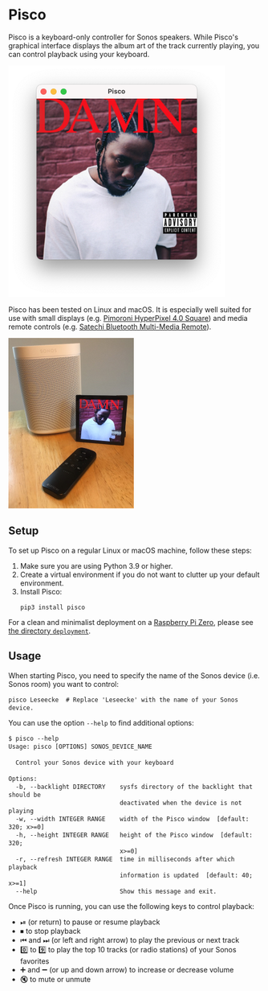 # Pisco

Pisco is a keyboard-only controller for Sonos speakers.
While Pisco's graphical interface displays the album art of the track currently playing,
you can control playback using your keyboard.

<p>
   <img
      src="https://raw.githubusercontent.com/christophgietl/pisco/main/images/pisco-on-mac.png"
      style="aspect-ratio: 864/920; height: auto; max-width: 100%; width: 432px;"
      alt="Pisco running on macOS"
      title="Pisco running on macOS"
   />
</p>

Pisco has been tested on Linux and macOS.
It is especially well suited for use with
small displays (e.g. [Pimoroni HyperPixel 4.0 Square](https://shop.pimoroni.com/products/hyperpixel-4-square?variant=30138251477075)) and
media remote controls (e.g. [Satechi Bluetooth Multi-Media Remote](https://satechi.net/products/satechi-bluetooth-multi-media-remote?variant=27129644617)).

<p>
   <img
      src="https://raw.githubusercontent.com/christophgietl/pisco/main/images/pisco-on-pi-zero.jpg"
      style="aspect-ratio: 500/678; height: auto; max-width: 100%; width: 250px;"
      alt="Pisco running on a Raspberry Pi Zero attached to a Pimoroni HyperPixel 4.0 Square surrounded by a Satechi Bluetooth Multi-Media Remote and a Sonos speaker"
      title="Pisco running on a Raspberry Pi Zero attached to a Pimoroni HyperPixel 4.0 Square surrounded by a Satechi Bluetooth Multi-Media Remote and a Sonos speaker"
   />
</p>

## Setup

To set up Pisco on a regular Linux or macOS machine, follow these steps:

1. Make sure you are using Python 3.9 or higher.
2. Create a virtual environment if you do not want to clutter up your default environment.
3. Install Pisco:
    ```shell
    pip3 install pisco
    ```

For a clean and minimalist deployment
on a [Raspberry Pi Zero](https://www.raspberrypi.com/products/raspberry-pi-zero/),
please see
[the directory `deployment`](https://github.com/christophgietl/pisco/tree/main/deployment).


## Usage

When starting Pisco,
you need to specify the name of the Sonos device (i.e. Sonos room) you want to control:

```shell
pisco Leseecke  # Replace 'Leseecke' with the name of your Sonos device.
```

You can use the option `--help` to find additional options:
```text
$ pisco --help
Usage: pisco [OPTIONS] SONOS_DEVICE_NAME

  Control your Sonos device with your keyboard

Options:
  -b, --backlight DIRECTORY    sysfs directory of the backlight that should be
                               deactivated when the device is not playing
  -w, --width INTEGER RANGE    width of the Pisco window  [default: 320; x>=0]
  -h, --height INTEGER RANGE   height of the Pisco window  [default: 320;
                               x>=0]
  -r, --refresh INTEGER RANGE  time in milliseconds after which playback
                               information is updated  [default: 40; x>=1]
  --help                       Show this message and exit.
```

Once Pisco is running, you can use the following keys to control playback:
- ⏯ (or return) to pause or resume playback
- ⏹ to stop playback
- ⏮ and ⏭ (or left and right arrow) to play the previous or next track
- 0️⃣ to 9️⃣ to play the top 10 tracks (or radio stations) of your Sonos favorites
- ➕ and ➖ (or up and down arrow) to increase or decrease volume
- 🔇 to mute or unmute
